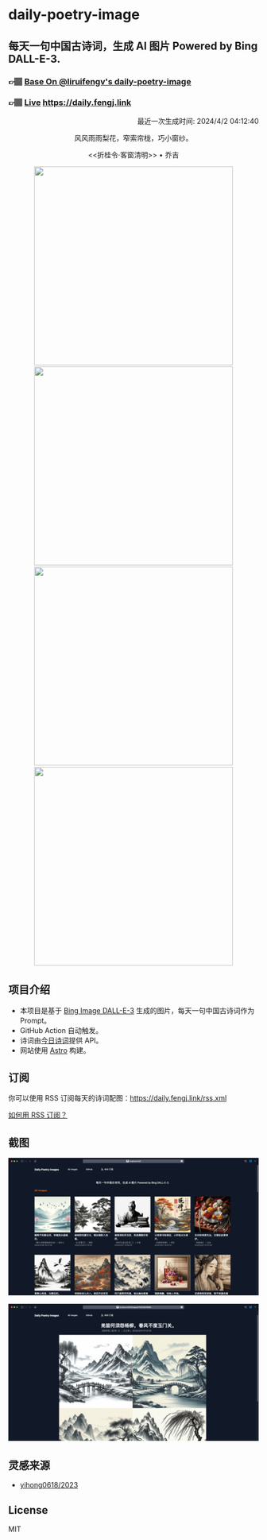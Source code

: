 
# daily-poetry-image

## 每天一句中国古诗词，生成 AI 图片 Powered by Bing DALL-E-3.

### 👉🏽 [Base On @liruifengv's daily-poetry-image](https://github.com/liruifengv/daily-poetry-image)

### 👉🏽 [Live](https://daily.fengj.link) https://daily.fengj.link

<p align="right">
  最近一次生成时间: 2024/4/2 04:12:40
</p>
<p align="center">
风风雨雨梨花，窄索帘栊，巧小窗纱。
</p>
<p align="center">
<<折桂令·客窗清明>> • 乔吉
</p>
<p align="center">
<img src="https://tse3.mm.bing.net/th/id/OIG1.i5eiMqLLB2KbdFZgqwdh" height="400" width="400" />
<img src="https://tse1.mm.bing.net/th/id/OIG1.sPX6yORKBmYzQ.xtalUQ" height="400" width="400" />
<img src="https://tse2.mm.bing.net/th/id/OIG1.2FUA_bBPu0.vlwo7aKgM" height="400" width="400" />
<img src="https://tse2.mm.bing.net/th/id/OIG1.I4EUSu0YjCph89CgjalT" height="400" width="400" />
</p>

## 项目介绍

-   本项目是基于 [Bing Image DALL-E-3](https://www.bing.com/images/create) 生成的图片，每天一句中国古诗词作为 Prompt。
-   GitHub Action 自动触发。
-   诗词由[今日诗词](https://www.jinrishici.com/)提供 API。
-   网站使用 [Astro](https://astro.build) 构建。

## 订阅

你可以使用 RSS 订阅每天的诗词配图：https://daily.fengj.link/rss.xml

[如何用 RSS 订阅？](https://zhuanlan.zhihu.com/p/55026716)

## 截图

![图片列表](./screenshots/Snipaste_2023-12-28_21-00-26.png)

![图片详情](./screenshots/Snipaste_2023-12-28_21-00-53.png)

## 灵感来源

-   [yihong0618/2023](https://github.com/yihong0618/2023)

## License

MIT
